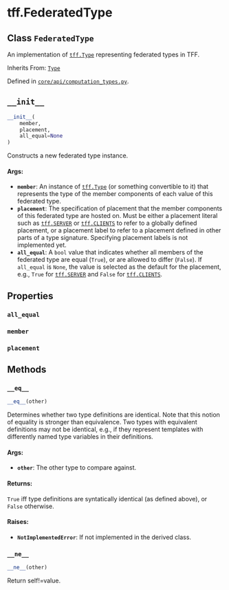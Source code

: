 <div itemscope itemtype="http://developers.google.com/ReferenceObject">
<meta itemprop="name" content="tff.FederatedType" />
<meta itemprop="path" content="Stable" />
<meta itemprop="property" content="all_equal"/>
<meta itemprop="property" content="member"/>
<meta itemprop="property" content="placement"/>
<meta itemprop="property" content="__eq__"/>
<meta itemprop="property" content="__init__"/>
<meta itemprop="property" content="__ne__"/>
</div>

# tff.FederatedType

## Class `FederatedType`

An implementation of <a href="../tff/Type.md"><code>tff.Type</code></a>
representing federated types in TFF.

Inherits From: [`Type`](../tff/Type.md)

Defined in
[`core/api/computation_types.py`](http://github.com/tensorflow/federated/tree/master/tensorflow_federated/python/core/api/computation_types.py).

<!-- Placeholder for "Used in" -->

<h2 id="__init__"><code>__init__</code></h2>

```python
__init__(
    member,
    placement,
    all_equal=None
)
```

Constructs a new federated type instance.

#### Args:

*   <b>`member`</b>: An instance of
    <a href="../tff/Type.md"><code>tff.Type</code></a> (or something convertible
    to it) that represents the type of the member components of each value of
    this federated type.
*   <b>`placement`</b>: The specification of placement that the member
    components of this federated type are hosted on. Must be either a placement
    literal such as <a href="../tff.md#SERVER"><code>tff.SERVER</code></a> or
    <a href="../tff.md#CLIENTS"><code>tff.CLIENTS</code></a> to refer to a
    globally defined placement, or a placement label to refer to a placement
    defined in other parts of a type signature. Specifying placement labels is
    not implemented yet.
*   <b>`all_equal`</b>: A `bool` value that indicates whether all members of the
    federated type are equal (`True`), or are allowed to differ (`False`). If
    `all_equal` is `None`, the value is selected as the default for the
    placement, e.g., `True` for
    <a href="../tff.md#SERVER"><code>tff.SERVER</code></a> and `False` for
    <a href="../tff.md#CLIENTS"><code>tff.CLIENTS</code></a>.

## Properties

<h3 id="all_equal"><code>all_equal</code></h3>

<h3 id="member"><code>member</code></h3>

<h3 id="placement"><code>placement</code></h3>

## Methods

<h3 id="__eq__"><code>__eq__</code></h3>

```python
__eq__(other)
```

Determines whether two type definitions are identical. Note that this notion of
equality is stronger than equivalence. Two types with equivalent definitions may
not be identical, e.g., if they represent templates with differently named type
variables in their definitions.

#### Args:

*   <b>`other`</b>: The other type to compare against.

#### Returns:

`True` iff type definitions are syntatically identical (as defined above), or
`False` otherwise.

#### Raises:

*   <b>`NotImplementedError`</b>: If not implemented in the derived class.

<h3 id="__ne__"><code>__ne__</code></h3>

```python
__ne__(other)
```

Return self!=value.
